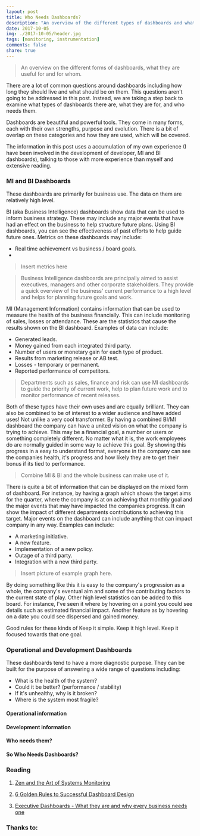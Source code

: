 ```yaml
---
layout: post
title: Who Needs Dashboards?
description: "An overview of the different types of dashboards and what they are for"
date: 2017-10-05
img: ./2017-10-05/header.jpg
tags: [monitoring, instrumentation]
comments: false
share: true
---
```


> An overview on the different forms of dashboards, what they are useful for and for whom.

There are a lot of common questions around dashboards including how long they should live and what should be on them. This questions aren't going to be addressed in this post. Instead, we are taking a step back to examine what types of dashboards there are, what they are for, and who needs them.

Dashboards are beautiful and powerful tools. They come in many forms, each with their own strengths, purpose and evolution. There is a bit of overlap on these categories and how they are used, which will be covered.

The information in this post uses a accumulation of my own experience (I have been involved in the development of developer, MI and BI dashboards), talking to those with more experience than myself and extensive reading.

### MI and BI Dashboards

These dashboards are primarily for business use. The data on them are relatively high level. 

BI (aka Business Intelligence) dashboards show data that can be used to inform business strategy. These may include any major events that have had an effect on the business to help structure future plans. Using BI dashboards, you can see the effectiveness of past efforts to help guide future ones. Metrics on these dashboards may include:

* Real time achievement vs business / board goals.
* 

> Insert metrics here

> Business Intelligence dashboards are principally aimed to assist executives, managers and other corporate stakeholders. They provide a quick overview of the business' current performance to a high level and helps for planning future goals and work.

MI (Management Information) contains information that can be used to measure the health of the business financially. This can include monitoring of sales, losses or attendance. These are the statistics that cause the results shown on the BI dashboard. Examples of data can include:

* Generated leads.
* Money gained from each integrated third party.
* Number of users or monetary gain for each type of product.
* Results from marketing release or AB test.
* Losses - temporary or permanent.
* Reported performance of competitors.

> Departments such as sales, finance and risk can use MI dashboards to guide the priority of current work, help to plan future work and to monitor performance of recent releases.

Both of these types have their own uses and are equally brilliant. They can also be combined to be of interest to a wider audience and have added uses! Not unlike a very cool transformer. By having a combined BI/MI dashboard the company can have a united vision on what the company is trying to achieve. This may be a financial goal, a number or users or something completely different. No matter what it is, the work employees do are normally guided in some way to achieve this goal. By showing this progress in a easy to understand format, everyone in the company can see the companies health, it's progress and how likely they are to get their bonus if its tied to performance.

> Combine MI & BI and the whole business can make use of it.

There is quite a bit of information that can be displayed on the mixed form of dashboard. For instance, by having a graph which shows the target aims for the quarter, where the company is at on achieving that monthly goal and the major events that may have impacted the companies progress. It can show the impact of different departments contributions to achieving this target. Major events on the dashboard can include anything that can impact company in any way. Examples can include:

* A marketing initiative.
* A new feature.
* Implementation of a new policy.
* Outage of a third party.
* Integration with a new third party.

> Insert picture of example graph here.

By doing something like this it is easy to the company's progression as a whole, the company's eventual aim and some of the contributing factors to the current state of play. Other high level statistics can be added to this board. For instance, I've seen it where by hovering on a point you could see details such as estimated financial impact. Another feature as by hovering on a date you could see dispersed and gained money. 

Good rules for these kinds of Keep it simple. Keep it high level. Keep it focused towards that one goal.

### Operational and Development Dashboards

These dashboards tend to have a more diagnostic purpose. They can be built for the purpose of answering a wide range of questions including:

* What is the health of the system?
* Could it be better? (performance / stability) 
* If it's unhealthy, why is it broken? 
* Where is the system most fragile?

 

#### Operational information

#### Development information

#### Who needs them?

#### So Who Needs Dashboards?


### Reading

1. [Zen and the Art of Systems Monitoring](https://www.scalyr.com/community/guides/zen-and-the-art-of-system-monitoring)

2. [6 Golden Rules to Successful Dashboard Design](https://www.geckoboard.com/blog/building-great-dashboards-6-golden-rules-to-successful-dashboard-design/#.WdKS62hSyUl)

3. [Executive Dashboards - What they are and why every business needs one](https://www.forbes.com/sites/davelavinsky/2013/09/06/executive-dashboards-what-they-are-why-every-business-needs-one/#25b577fe37d1)


### Thanks to: